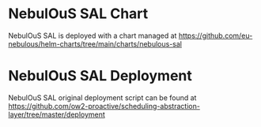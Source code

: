 # NebulOuS SAL Chart

NebulOuS SAL is deployed with a chart managed at https://github.com/eu-nebulous/helm-charts/tree/main/charts/nebulous-sal

# NebulOuS SAL Deployment

NebulOuS SAL original deployment script can be found at https://github.com/ow2-proactive/scheduling-abstraction-layer/tree/master/deployment
